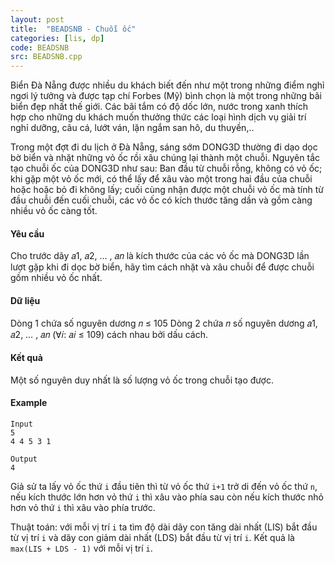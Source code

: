 ```yaml
---
layout: post
title:  "BEADSNB - Chuỗi ốc"
categories: [lis, dp]
code: BEADSNB
src: BEADSNB.cpp
---
```



Biển Đà Nẵng được nhiều du khách biết đến như một trong những điểm nghỉ ngơi lý tưởng và được tạp chí Forbes (Mỹ) bình chọn là một trong những bãi biển đẹp nhất thế giới. Các bãi tắm có độ dốc lớn, nước trong xanh thích hợp cho những du khách muốn thưởng thức các loại hình dịch vụ giải trí nghỉ dưỡng, câu cá, lướt ván, lặn ngắm san hô, du thuyền,..

Trong một đợt đi du lịch ở Đà Nẵng, sáng sớm DONG3D thường đi dạo dọc bờ biển và nhặt những vỏ ốc rồi xâu chúng lại thành một chuỗi. Nguyên tắc tạo chuỗi ốc của DONG3D như sau: Ban đầu từ chuỗi rỗng, không có vỏ ốc; khi gặp một vỏ ốc mới, có thể lấy để xâu vào một trong hai đầu của chuỗi hoặc hoặc bỏ đi không lấy; cuối cùng nhận được một chuỗi vỏ ốc mà tính từ đầu chuỗi đến cuối chuỗi, các vỏ ốc có kích thước tăng dần và gồm càng nhiều vỏ ốc càng tốt.

#### Yêu cầu

Cho trước dãy 𝑎1, 𝑎2, … , 𝑎𝑛 là kích thước của các vỏ ốc mà DONG3D lần lượt gặp khi đi dọc bờ biển, hãy tìm cách nhặt và xâu chuỗi để được chuỗi gồm nhiều vỏ ốc nhất.


#### Dữ liệu

Dòng 1 chứa số nguyên dương 𝑛 ≤ 105
Dòng 2 chứa 𝑛 số nguyên dương 𝑎1, 𝑎2, … , 𝑎𝑛 (∀𝑖: 𝑎𝑖 ≤ 109) cách nhau bởi dấu cách.


#### Kết quả

Một số nguyên duy nhất là số lượng vỏ ốc trong chuỗi tạo được.


#### Example

```
Input
5
4 4 5 3 1

Output
4
```

<!--more-->



Giả sử ta lấy vỏ ốc thứ `i` đầu tiên thì từ vỏ ốc thứ `i+1` trở di đến vỏ ốc thứ `n`, nếu kích thước lớn hơn vỏ thứ `i` thì xâu vào phía sau còn nếu kích thước nhỏ hơn vỏ thứ `i` thì xâu vào phía trước.

Thuật toán: với mỗi vị trí `i` ta tìm độ dài dãy con tăng dài nhất (LIS) bắt đầu từ vị trí `i` và dãy con giảm dài nhất (LDS) bắt đầu từ vị trí `i`. Kết quả là `max(LIS + LDS - 1)` với mỗi vị trí `i`.
